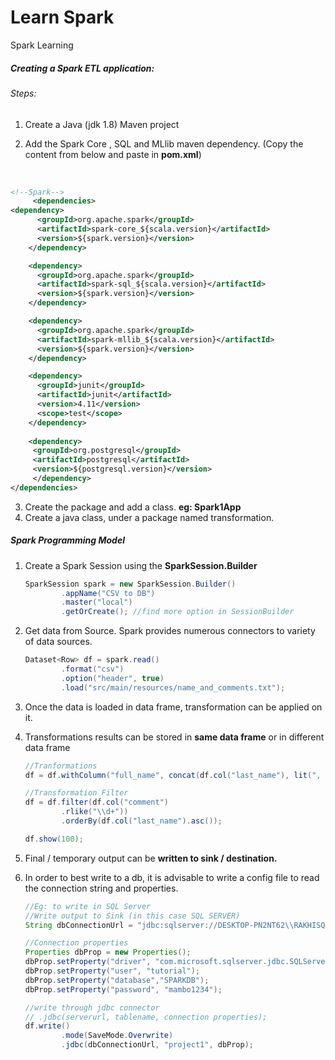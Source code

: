 # Learn Spark
Spark Learning

##### Creating a Spark ETL application:

###### Steps:

1. Create a Java (jdk 1.8) Maven project

2.  Add the Spark Core , SQL and MLlib maven dependency. (Copy the content from below and paste in **pom.xml**)


​       

   ```xml
   <!--Spark-->
    	<dependencies>    
   <dependency>
         <groupId>org.apache.spark</groupId>
         <artifactId>spark-core_${scala.version}</artifactId>
         <version>${spark.version}</version>
       </dependency>
   
       <dependency>
         <groupId>org.apache.spark</groupId>
         <artifactId>spark-sql_${scala.version}</artifactId>
         <version>${spark.version}</version>
       </dependency>
   
       <dependency>
         <groupId>org.apache.spark</groupId>
         <artifactId>spark-mllib_${scala.version}</artifactId>
         <version>${spark.version}</version>
       </dependency>
   
       <dependency>
         <groupId>junit</groupId>
         <artifactId>junit</artifactId>
         <version>4.11</version>
         <scope>test</scope>
       </dependency>
       
       <dependency>
        <groupId>org.postgresql</groupId>
        <artifactId>postgresql</artifactId>
        <version>${postgresql.version}</version>
     	</dependency>
   </dependencies>
   ```

3. Create the package and add a class. **eg: Spark1App** 
4. Create a java class, under a package named transformation.



##### Spark Programming Model

1. Create a Spark Session using the **SparkSession.Builder**

   ```java
   SparkSession spark = new SparkSession.Builder()
           .appName("CSV to DB")
           .master("local")
           .getOrCreate(); //find more option in SessionBuilder
   ```

   

2. Get data from Source. Spark provides numerous connectors to variety of data sources. 

   ```java
   Dataset<Row> df = spark.read()
           .format("csv")
           .option("header", true)
           .load("src/main/resources/name_and_comments.txt");
   ```

3. Once the data is loaded in data frame, transformation can be applied on it. 

4. Transformations results can be stored in **same data frame** or in different data frame

   ```java
   //Tranformations
   df = df.withColumn("full_name", concat(df.col("last_name"), lit(", "), df.col("first_name")));
   
   //Transformation Filter
   df = df.filter(df.col("comment")
           .rlike("\\d+"))
           .orderBy(df.col("last_name").asc());
   
   df.show(100);
   ```



5. Final / temporary  output can be **written to sink / destination.**

6. In order to best write to a db, it is advisable to write a config file to read the connection string and properties. 

   ```java
   //Eg: to write in SQL Server
   //Write output to Sink (in this case SQL SERVER)
   String dbConnectionUrl = "jdbc:sqlserver://DESKTOP-PN2NT62\\RAKHISQL";
   
   //Connection properties
   Properties dbProp = new Properties();
   dbProp.setProperty("driver", "com.microsoft.sqlserver.jdbc.SQLServerDriver");
   dbProp.setProperty("user", "tutorial");
   dbProp.setProperty("database","SPARKDB");
   dbProp.setProperty("password", "mambo1234");
   
   //write through jdbc connector
   // .jdbc(serverurl, tablename, connection properties);
   df.write()
           .mode(SaveMode.Overwrite)
           .jdbc(dbConnectionUrl, "project1", dbProp);
   ```

